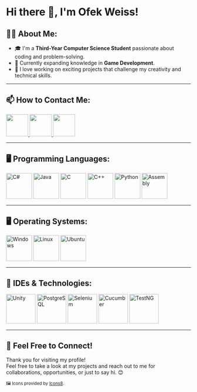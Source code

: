 # Hi there 👋, I'm Ofek Weiss!

## 🧑‍💻 About Me:
- 🎓 I'm a **Third-Year Computer Science Student** passionate about coding and problem-solving.
- 🌱 Currently expanding knowledge in **Game Development**.
- 🚀 I love working on exciting projects that challenge my creativity and technical skills.

---

## 📫 How to Contact Me:
<p align="left">
  <a href="https://linkedin.com/in/ofek-weiss">
    <img src="https://img.icons8.com/?size=100&id=13930&format=png&color=000000" width="60">
  </a>
  <a href="https://github.com/Ofek-Weiss">
    <img src="https://img.icons8.com/?size=100&id=AZOZNnY73haj&format=png&color=000000" width="60">
  </a>
  <a href="mailto:ofekweiss3@gmail.com">
    <img src="https://img.icons8.com/?size=100&id=P7UIlhbpWzZm&format=png&color=000000" width="60">
  </a>
</p>

---

## 🖥️ Programming Languages:
<p align="left">
  <img src="https://img.icons8.com/?size=100&id=55251&format=png&color=000000" width="70" title="C#">
  <img src="https://img.icons8.com/?size=100&id=13679&format=png&color=000000" width="70" title="Java">
  <img src="https://img.icons8.com/?size=100&id=40670&format=png&color=000000" width="70" title="C">
  <img src="https://img.icons8.com/?size=100&id=40669&format=png&color=000000" width="70" title="C++">
  <img src="https://img.icons8.com/?size=100&id=13441&format=png&color=000000" width="70" title="Python">
  <img src="https://img.icons8.com/?size=100&id=gVK745a4Vaur&format=png&color=000000" width="70" title="Assembly">
</p>

---

## 🖥️ Operating Systems:
<p align="left">
  <img src="https://img.icons8.com/?size=100&id=108792&format=png&color=000000" width="70" title="Windows">
  <img src="https://img.icons8.com/?size=100&id=HF4xGsjDERHf&format=png&color=000000" width="70" title="Linux">
  <img src="https://img.icons8.com/?size=100&id=63208&format=png&color=000000" width="70" title="Ubuntu">
</p>

---

## 🔧 IDEs & Technologies:
<p align="left">
  <img src="https://cdn.worldvectorlogo.com/logos/unity-69.svg" width="80" title="Unity">
  <img src="https://upload.wikimedia.org/wikipedia/commons/2/29/Postgresql_elephant.svg" width="80" title="PostgreSQL">
  <img src="https://upload.wikimedia.org/wikipedia/commons/d/d5/Selenium_Logo.png" width="80" title="Selenium">
  <img src="https://raw.githubusercontent.com/cucumber/cucumber-logo/main/cucumber.png" width="80" title="Cucumber">
  <img src="https://testng.org/img/testng-logo.png" width="80" title="TestNG">
</p>

---

## 💬 Feel Free to Connect!
Thank you for visiting my profile!  
Feel free to take a look at my projects and reach out to me for collaborations, opportunities, or just to say hi. 😊  

<sub>🖼️ Icons provided by <a href="https://icons8.com" target="_blank">Icons8</a>.</sub>
